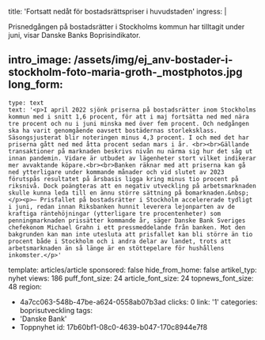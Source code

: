 title: 'Fortsatt nedåt för bostadsrättspriser i huvudstaden'
ingress: |
  <p>Prisnedgången på bostadsrätter i Stockholms kommun har tilltagit under juni, visar Danske Banks Boprisindikator.
  </p>
  
intro_image: /assets/img/ej_anv-bostader-i-stockholm-foto-maria-groth-_mostphotos.jpg
long_form:
  -
    type: text
    text: '<p>I april 2022 sjönk priserna på bostadsrätter inom Stockholms kommun med i snitt 1,6 procent, för att i maj fortsätta ned med nära tre procent och nu i juni minska med över fem procent. Och nedgången ska ha varit genomgående oavsett bostädernas storleksklass. Säsongsjusterat blir noteringen minus 4,3 procent. I och med det har priserna gått ned med åtta procent sedan mars i år. <br><br>Gällande transaktioner på marknaden beskrivs nivån nu närma sig hur det såg ut innan pandemin. Vidare är utbudet av lägenheter stort vilket indikerar mer avvaktande köpare.<br><br>Banken räknar med att priserna kan gå ned ytterligare under kommande månader och vid slutet av 2023 förutspås resultatet på årsbasis ligga kring minus tio procent på riksnivå. Dock poängteras att en negativ utveckling på arbetsmarknaden skulle kunna leda till en ännu större sättning på bomarknaden.&nbsp;</p><p>– Prisfallet på bostadsrätter i Stockholm accelererade tydligt i juni, redan innan Riksbanken hunnit leverera lejonparten av de kraftiga räntehöjningar (ytterligare tre procentenheter) som penningmarknaden prissätter kommande år, säger Danske Bank Sveriges chefekonom Michael Grahn i ett pressmeddelande från banken. Mot den bakgrunden kan man inte utesluta att prisfallet kan bli större än tio procent både i Stockholm och i andra delar av landet, trots att arbetsmarknaden än så länge är en stöttepelare för hushållens inkomster.</p>'
template: articles/article
sponsored: false
hide_from_home: false
artikel_typ: nyhet
views: 186
puff_font_size: 24
article_font_size: 24
topnews_font_size: 48
region:
  - 4a7cc063-548b-47be-a624-0558ab07b3ad
clicks: 0
link: '1'
categories: boprisutveckling
tags:
  - 'Danske Bank'
  - Toppnyhet
id: 17b60bf1-08c0-4639-b047-170c8944e7f8
